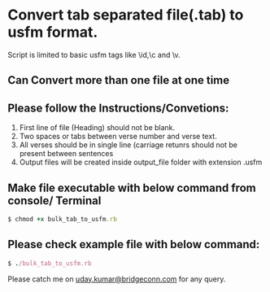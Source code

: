 # Convert tab separated file(.tab) to usfm format.
 Script is limited to  basic usfm tags   like \id,\c and \v. 

## Can Convert more than one file at one time

## Please follow the Instructions/Convetions:

1. First line of file (Heading) should not be blank.
2. Two spaces or tabs between verse number and verse text.
3. All verses should be in single line (carriage retunrs should not be present between sentences
4. Output files will be created inside output_file folder with extension .usfm

## Make file executable with below command from console/ Terminal
```ruby
$ chmod +x bulk_tab_to_usfm.rb
```

## Please check example file with below command:
```ruby
$ ./bulk_tab_to_usfm.rb
```


Please catch me on [uday.kumar@bridgeconn.com](uday.kumar@bridgeconn.com) for any query.
